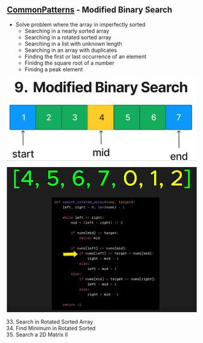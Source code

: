 ## [CommonPatterns](/README.md#common-patterns) - Modified Binary Search
- Solve problem where the array in imperfectly sorted
    - Searching in a nearly sorted array
    - Searching in a rotated sorted array
    - Searching in a list with unknown length
    - Searching in an array with duplicates
    - Finding the first or last occurrence of an element
    - Finidng the square root of a number
    - Finidng a peak element

![image](imgs\mbs-0.png)

![image](imgs\mbs-1.png)

33. Search in Rotated Sorted Array
153. Find Minimum in Rotated Sorted
240. Search a 2D Matrix II
